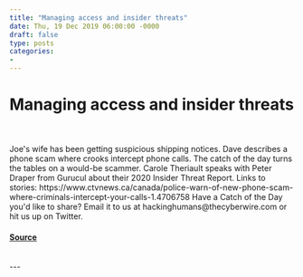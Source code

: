 ```yaml
---
title: "Managing access and insider threats"
date: Thu, 19 Dec 2019 06:00:00 -0000
draft: false
type: posts
categories: 
- 
---
```

# Managing access and insider threats

<br/>

<br/>
Joe's wife has been getting suspicious shipping notices. Dave describes a phone scam where crooks intercept phone calls. The catch of the day turns the tables on a would-be scammer. Carole Theriault speaks with Peter Draper from Gurucul about their 2020 Insider Threat Report. Links to stories: https://www.ctvnews.ca/canada/police-warn-of-new-phone-scam-where-criminals-intercept-your-calls-1.4706758 Have a Catch of the Day you'd like to share? Email it to us at hackinghumans@thecyberwire.com or hit us up on Twitter.

#### [Source](https://thecyberwire.com/podcasts/hacking-humans/78/notes)

<br/>
---

